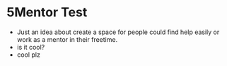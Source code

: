 # 5Mentor Test
- Just an idea about create a space for people could find help easily or work as a mentor in their freetime.
- is it cool?
- cool plz 
